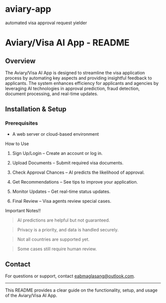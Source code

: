 # aviary-app
automated visa approval request yielder 

# Aviary/Visa AI App - README

## Overview
The Aviary/Visa AI App is designed to streamline the visa application process by automating key aspects and providing insightful feedback to applicants. The system enhances efficiency for applicants and agencies by leveraging AI technologies in approval prediction, fraud detection, document processing, and real-time updates.


## Installation & Setup
### Prerequisites
- A web server or cloud-based environment


How to Use
1. Sign Up/Login – Create an account or log in.

2. Upload Documents – Submit required visa documents.

3. Check Approval Chances – AI predicts the likelihood of approval.

4. Get Recommendations – See tips to improve your application.

5. Monitor Updates – Get real-time status updates.

6. Final Review – Visa agents review special cases.



Important Notes!!

> AI predictions are helpful but not guaranteed.

> Privacy is a priority, and data is handled securely.

> Not all countries are supported yet.

> Some cases still require human review.

## Contact
For questions or support, contact eabmaglasang@outlook.com.

---
This README provides a clear guide on the functionality, setup, and usage of the Aviary/Visa AI App. 

